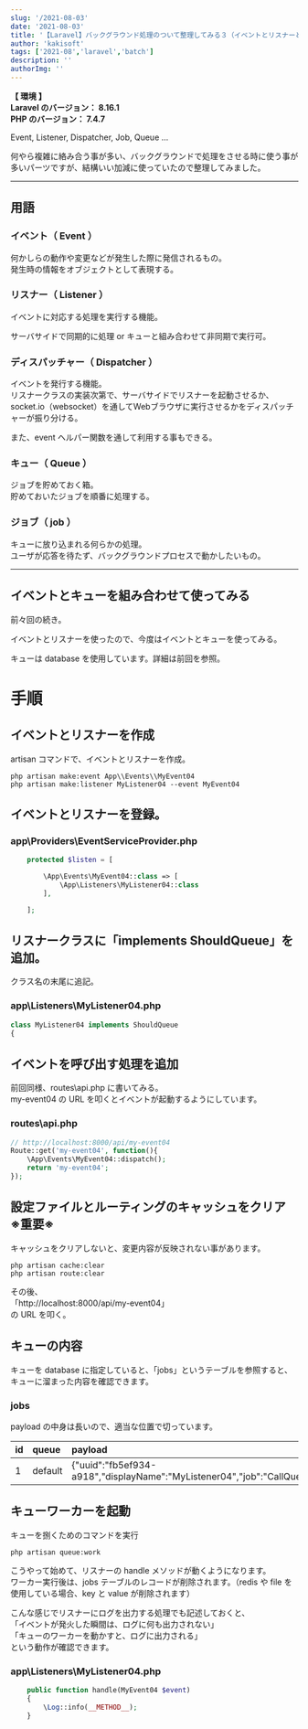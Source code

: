 ```yaml
---
slug: '/2021-08-03'
date: '2021-08-03'
title: '【Laravel】バックグラウンド処理のついて整理してみる３（イベントとリスナーとキュー）'
author: 'kakisoft'
tags: ['2021-08','laravel','batch']
description: ''
authorImg: ''
---
```


**【 環境 】**  
**Laravel のバージョン： 8.16.1**  
**PHP のバージョン： 7.4.7**  


Event, Listener, Dispatcher, Job, Queue ...  

何やら複雑に絡み合う事が多い、バックグラウンドで処理をさせる時に使う事が多いパーツですが、結構いい加減に使っていたので整理してみました。  

___________________________________________________________________________
## 用語

### イベント（ Event ）
何かしらの動作や変更などが発生した際に発信されるもの。   
発生時の情報をオブジェクトとして表現する。  

### リスナー（ Listener ）
イベントに対応する処理を実行する機能。  

サーバサイドで同期的に処理 or キューと組み合わせて非同期で実行可。  

### ディスパッチャー（ Dispatcher ）
イベントを発行する機能。  
リスナークラスの実装次第で、サーバサイドでリスナーを起動させるか、socket.io（websocket）を通してWebブラウザに実行させるかをディスパッチャーが振り分ける。  

また、event ヘルパー関数を通して利用する事もできる。  

### キュー（ Queue ）
ジョブを貯めておく箱。  
貯めておいたジョブを順番に処理する。  

### ジョブ（ job ）
キューに放り込まれる何らかの処理。  
ユーザが応答を待たず、バックグラウンドプロセスで動かしたいもの。  

___________________________________________________________________________
## イベントとキューを組み合わせて使ってみる
前々回の続き。  

イベントとリスナーを使ったので、今度はイベントとキューを使ってみる。  

キューは database を使用しています。詳細は前回を参照。  

# 手順

## イベントとリスナーを作成

artisan コマンドで、イベントとリスナーを作成。
```
php artisan make:event App\\Events\\MyEvent04
php artisan make:listener MyListener04 --event MyEvent04
```

## イベントとリスナーを登録。

### app\Providers\EventServiceProvider.php
```php
    protected $listen = [

        \App\Events\MyEvent04::class => [
            \App\Listeners\MyListener04::class
        ],

    ];
```

## リスナークラスに「implements ShouldQueue」を追加。
クラス名の末尾に追記。

### app\Listeners\MyListener04.php
```php
class MyListener04 implements ShouldQueue
{
```

## イベントを呼び出す処理を追加
前回同様、routes\api.php に書いてみる。  
my-event04 の URL を叩くとイベントが起動するようにしています。  

### routes\api.php
```php
// http://localhost:8000/api/my-event04
Route::get('my-event04', function(){
    \App\Events\MyEvent04::dispatch();
    return 'my-event04';
});
```

## 設定ファイルとルーティングのキャッシュをクリア　※重要※
キャッシュをクリアしないと、変更内容が反映されない事があります。
```
php artisan cache:clear
php artisan route:clear
```

その後、  
「http://localhost:8000/api/my-event04」  
の URL を叩く。  

## キューの内容
キューを database に指定していると、「jobs」というテーブルを参照すると、キューに溜まった内容を確認できます。

### jobs
payload の中身は長いので、適当な位置で切っています。

|  id   |  queue    |  payload                                                                               |  attempts  |  reserved_at  |  available_at  |  created_at  |
|:------|:----------|:---------------------------------------------------------------------------------------|:-----------|:--------------|:---------------|:-------------|
|  1    |  default  |  {"uuid":"fb5ef934-a918","displayName":"MyListener04","job":"CallQueuedHandler@call",  |  0         |  « NULL »     |  1627686058    |  1627686058  |


## キューワーカーを起動
キューを捌くためのコマンドを実行
```
php artisan queue:work
```

こうやって始めて、リスナーの handle メソッドが動くようになります。  
ワーカー実行後は、jobs テーブルのレコードが削除されます。（redis や file を使用している場合、key と value が削除されます）  

こんな感じでリスナーにログを出力する処理でも記述しておくと、  
「イベントが発火した瞬間は、ログに何も出力されない」  
「キューのワーカーを動かすと、ログに出力される」  
という動作が確認できます。  

### app\Listeners\MyListener04.php
```php
    public function handle(MyEvent04 $event)
    {
        \Log::info(__METHOD__);
    }
```

